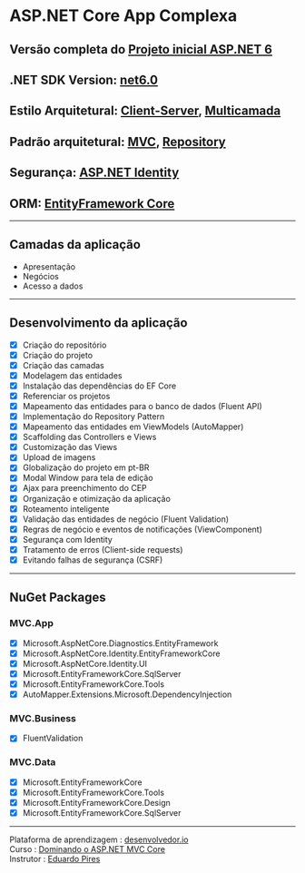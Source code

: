 # ASP.NET Core App Complexa

## Versão completa do [Projeto inicial ASP.NET 6](https://github.com/gbLw1/ASP.NET-Core-MVC-WebApp)

## .NET SDK Version: [net6.0](https://dotnet.microsoft.com/en-us/download/dotnet/6.0)

## Estilo Arquitetural: [Client-Server](https://pt.wikipedia.org/wiki/Modelo_cliente%E2%80%93servidor), [Multicamada](https://pt.wikipedia.org/wiki/Arquitetura_multicamada)

## Padrão arquitetural: [MVC](https://pt.wikipedia.org/wiki/MVC), [Repository](https://docs.microsoft.com/en-us/dotnet/architecture/microservices/microservice-ddd-cqrs-patterns/infrastructure-persistence-layer-design#:~:text=The%20Repository%20pattern%20is%20a,working%20with%20a%20data%20source.&text=A%20repository%20performs%20the%20tasks,of%20domain%20objects%20in%20memory.)

## Segurança: [ASP.NET Identity](https://docs.microsoft.com/en-US/aspnet/identity/overview/getting-started/introduction-to-aspnet-identity)

## ORM: [EntityFramework Core](https://pt.wikipedia.org/wiki/Entity_Framework)

---

## Camadas da aplicação

 - Apresentação
 - Negócios
 - Acesso a dados

---

## Desenvolvimento da aplicação
 - [x] Criação do repositório
 - [x] Criação do projeto
 - [x] Criação das camadas
 - [x] Modelagem das entidades
 - [x] Instalação das dependências do EF Core
 - [x] Referenciar os projetos
 - [x] Mapeamento das entidades para o banco de dados (Fluent API)
 - [x] Implementação do Repository Pattern
 - [x] Mapeamento das entidades em ViewModels (AutoMapper)
 - [x] Scaffolding das Controllers e Views
 - [x] Customização das Views
 - [x] Upload de imagens
 - [x] Globalização do projeto em pt-BR
 - [x] Modal Window para tela de edição
 - [x] Ajax para preenchimento do CEP
 - [x] Organização e otimização da aplicação
 - [x] Roteamento inteligente
 - [x] Validação das entidades de negócio (Fluent Validation)
 - [x] Regras de negócio e eventos de notificações (ViewComponent)
 - [x] Segurança com Identity
 - [x] Tratamento de erros (Client-side requests)
 - [x] Evitando falhas de segurança (CSRF)

--- 

## NuGet Packages

  ### MVC.App
  - [x] Microsoft.AspNetCore.Diagnostics.EntityFramework
  - [x] Microsoft.AspNetCore.Identity.EntityFrameworkCore
  - [x] Microsoft.AspNetCore.Identity.UI
  - [x] Microsoft.EntityFrameworkCore.SqlServer
  - [x] Microsoft.EntityFrameworkCore.Tools
  - [x] AutoMapper.Extensions.Microsoft.DependencyInjection

  ### MVC.Business
  - [x] FluentValidation

  ### MVC.Data
  - [x] Microsoft.EntityFrameworkCore
  - [x] Microsoft.EntityFrameworkCore.Tools
  - [x] Microsoft.EntityFrameworkCore.Design
  - [x] Microsoft.EntityFrameworkCore.SqlServer

---

  Plataforma de aprendizagem : [desenvolvedor.io](https://desenvolvedor.io/cursos)  
  Curso : [Dominando o ASP.NET MVC Core](https://desenvolvedor.io/curso-online-dominando-o-asp-net-mvc-core)  
  Instrutor : [Eduardo Pires](https://desenvolvedor.io/instrutor/eduardo-pires)
